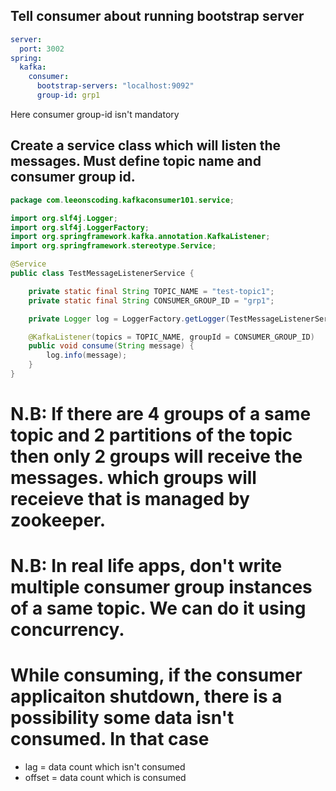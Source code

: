 ## Tell consumer about running bootstrap server
```yaml
server:
  port: 3002
spring:
  kafka:
    consumer:
      bootstrap-servers: "localhost:9092"
      group-id: grp1
```
Here consumer group-id isn't mandatory

## Create a service class which will listen the messages. Must define topic name and consumer group id.
```java
package com.leeonscoding.kafkaconsumer101.service;

import org.slf4j.Logger;
import org.slf4j.LoggerFactory;
import org.springframework.kafka.annotation.KafkaListener;
import org.springframework.stereotype.Service;

@Service
public class TestMessageListenerService {

    private static final String TOPIC_NAME = "test-topic1";
    private static final String CONSUMER_GROUP_ID = "grp1";

    private Logger log = LoggerFactory.getLogger(TestMessageListenerService.class);

    @KafkaListener(topics = TOPIC_NAME, groupId = CONSUMER_GROUP_ID)
    public void consume(String message) {
        log.info(message);
    }
}
```

# N.B: If there are 4 groups of a same topic and 2 partitions of the topic then only 2 groups will receive the messages. which groups will receieve that is managed by zookeeper.

# N.B: In real life apps, don't write multiple consumer group instances of a same topic. We can do it using concurrency.

# While consuming, if the consumer applicaiton shutdown, there is a possibility some data isn't consumed. In that case
* lag = data count which isn't consumed
* offset = data count which is consumed